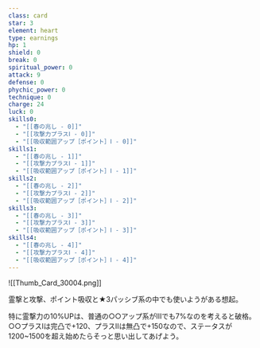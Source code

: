 ```yaml
---
class: card
star: 3
element: heart
type: earnings
hp: 1
shield: 0
break: 0
spiritual_power: 0
attack: 9
defense: 0
phychic_power: 0
technique: 0
charge: 24
luck: 0
skills0:
  - "[[春の兆し - 0]]"
  - "[[攻撃力プラスⅠ - 0]]"
  - "[[吸収範囲アップ［ポイント］Ⅰ - 0]]"
skills1:
  - "[[春の兆し - 1]]"
  - "[[攻撃力プラスⅠ - 1]]"
  - "[[吸収範囲アップ［ポイント］Ⅰ - 1]]"
skills2:
  - "[[春の兆し - 2]]"
  - "[[攻撃力プラスⅠ - 2]]"
  - "[[吸収範囲アップ［ポイント］Ⅰ - 2]]"
skills3:
  - "[[春の兆し - 3]]"
  - "[[攻撃力プラスⅠ - 3]]"
  - "[[吸収範囲アップ［ポイント］Ⅰ - 3]]"
skills4:
  - "[[春の兆し - 4]]"
  - "[[攻撃力プラスⅠ - 4]]"
  - "[[吸収範囲アップ［ポイント］Ⅰ - 4]]"
---
```

![[Thumb_Card_30004.png]]

霊撃と攻撃、ポイント吸収と★3パッシブ系の中でも使いようがある想起。

特に霊撃力の10%UPは、普通の○○アップ系がⅢでも7%なのを考えると破格。○○プラスⅠは完凸で+120、プラスⅡは無凸で+150なので、ステータスが1200~1500を超え始めたらそっと思い出してあげよう。